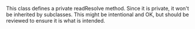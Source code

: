 This class defines a private readResolve method. Since it is private, it won't be inherited by subclasses. This might be intentional and OK, but should be reviewed to ensure it is what is intended.